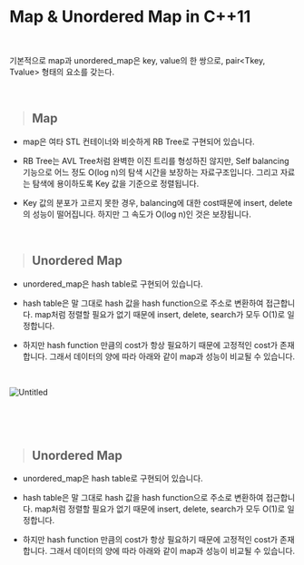 # Map & Unordered Map in C++11

<br>

기본적으로 map과 unordered_map은 key, value의 한 쌍으로, pair<Tkey, Tvalue> 형태의 요소를 갖는다.

<br>

> ## Map

* map은 여타 STL 컨테이너와 비슷하게 RB Tree로 구현되어 있습니다.

* RB Tree는 AVL Tree처럼 완벽한 이진 트리를 형성하진 않지만,
Self balancing 기능으로 어느 정도 O(log n)의 탐색 시간을 보장하는 자료구조입니다.
그리고 자료는 탐색에 용이하도록 Key 값을 기준으로 정렬됩니다. 

* Key 값의 분포가 고르지 못한 경우, balancing에 대한 cost때문에 insert, delete의 성능이 떨어집니다.
하지만 그 속도가 O(log n)인 것은 보장됩니다.


<br>

> ## Unordered Map

* unordered_map은 hash table로 구현되어 있습니다.

* hash table은 말 그대로 hash 값을 hash function으로 주소로 변환하여 접근합니다.
map처럼 정렬할 필요가 없기 때문에 insert, delete, search가 모두 O(1)로 일정합니다.

* 하지만 hash function 만큼의 cost가 항상 필요하기 때문에 고정적인 cost가 존재합니다.
그래서 데이터의 양에 따라 아래와 같이 map과 성능이 비교될 수 있습니다.

﻿

![Untitled](https://postfiles.pstatic.net/MjAyMTA5MDRfMjA4/MDAxNjMwNjg3MjEyOTU4.n9RL2F7CCaydmdYMR2SR_DlyJqUBN2SsvVjJb2jyAQgg.WJt-JwzdwMML8LYlBoDapscncHYbFsdYW6chi_5sM_sg.PNG.psh50zmfhtm/image.png?type=w966)

﻿


<br>

> ## Unordered Map

* unordered_map은 hash table로 구현되어 있습니다.

* hash table은 말 그대로 hash 값을 hash function으로 주소로 변환하여 접근합니다.
map처럼 정렬할 필요가 없기 때문에 insert, delete, search가 모두 O(1)로 일정합니다.

* 하지만 hash function 만큼의 cost가 항상 필요하기 때문에 고정적인 cost가 존재합니다.
그래서 데이터의 양에 따라 아래와 같이 map과 성능이 비교될 수 있습니다.
